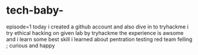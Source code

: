 # tech-baby-
episode=1
today i created a github account and also dive in to tryhackme i try ethical hacking on given lab by tryhackme the experience is awsome and i learn some best skill i learned about pentration testing red team 
felling ; curious and happy
